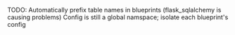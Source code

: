 TODO:
  Automatically prefix table names in blueprints (flask_sqlalchemy is causing problems)
  Config is still a global namspace; isolate each blueprint's config
